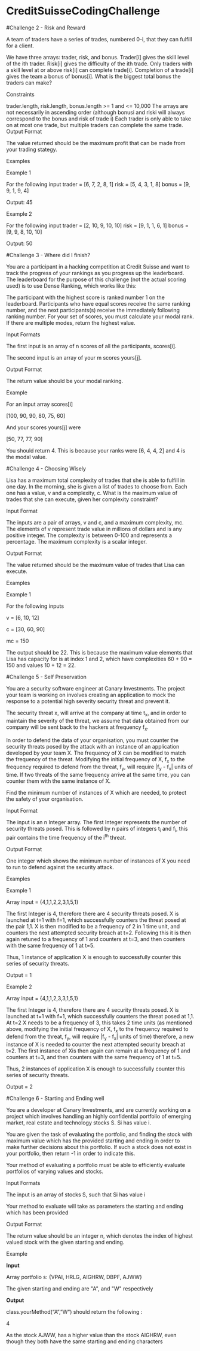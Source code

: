 # CreditSuisseCodingChallenge










#Challenge 2 - Risk and Reward

A team of traders have a series of trades, numbered 0-i, that they can fulfill for a client.

We have three arrays: trader, risk, and bonus.
Trader[i] gives the skill level of the ith trader.
Risk[i] gives the difficulty of the ith trade. Only traders with a skill level at or above risk[i] can complete trade[i]. Completion of a trade[i] gives the team a bonus of bonus[i].
What is the biggest total bonus the traders can make?

Constraints

trader.length, risk.length, bonus.length >= 1 and <= 10,000
The arrays are not necessarily in ascending order (although bonusi and riski will always correspond to the bonus and risk of trade i)
Each trader is only able to take on at most one trade, but multiple traders can complete the same trade.
Output Format

The value returned should be the maximum profit that can be made from your trading stategy.

Examples

Example 1

For the following input trader = [6, 7, 2, 8, 1] risk = [5, 4, 3, 1, 8] bonus = [9, 9, 1, 9, 4]

Output: 45

Example 2

For the following input trader = [2, 10, 9, 10, 10] risk = [9, 1, 1, 6, 1] bonus = [9, 9, 8, 10, 10]

Output: 50

#Challenge 3 - Where did I finish?

You are a participant in a hacking competition at Credit Suisse and want to track the progress of your rankings as you progress up the leaderboard. The leaderboard for the purpose of this challenge (not the actual scoring used) is to use Dense Ranking, which works like this:

The participant with the highest score is ranked number 1 on the leaderboard.
Participants who have equal scores receive the same ranking number, and the next participants(s) receive the immediately following ranking number.
For your set of scores, you must calculate your modal rank. If there are multiple modes, return the highest value.

Input Formats

The first input is an array of n scores of all the participants, scores[i].

The second input is an array of your m scores yours[j].

Output Format

The return value should be your modal ranking.

Example

For an input array scores[i]

[100, 90, 90, 80, 75, 60]

And your scores yours[j] were

[50, 77, 77, 90]

You should return 4. This is because your ranks were [6, 4, 4, 2] and 4 is the modal value.


#Challenge 4 - Choosing Wisely

Lisa has a maximum total complexity of trades that she is able to fulfill in one day. In the morning, she is given a list of trades to choose from. Each one has a value, v and a complexity, c. What is the maximum value of trades that she can execute, given her complexity constraint?

Input Format

The inputs are a pair of arrays, v and c, and a maximum complexity, mc. The elements of v represent trade value in millions of dollars and is any positive integer. The complexity is between 0-100 and represents a percentage. The maximum complexity is a scalar integer.

Output Format

The value returned should be the maximum value of trades that Lisa can execute.

Examples

Example 1

For the following inputs

v = [6, 10, 12]

c = [30, 60, 90]

mc = 150

The output should be 22. This is because the maximum value elements that Lisa has capacity for is at index 1 and 2, which have complexities 60 + 90 = 150 and values 10 + 12 = 22.

#Challenge 5 - Self Preservation

You are a security software engineer at Canary Investments. The project your team is working on involves creating an application to mock the response to a potential high severity security threat and prevent it.

The security threat x, will arrive at the company at time t<sub>x</sub>, and in order to maintain the severity of the threat, we assume that data obtained from our company will be sent back to the hackers at frequency f<sub>x</sub>.

In order to defend the data of your organisation, you must counter the security threats posed by the attack with an instance of an application developed by your team X. The frequency of X can be modified to match the frequency of the threat. Modifying the initial frequency of X, f<sub>x</sub> to the frequency required to defend from the threat, f<sub>y</sub>, will require |f<sub>y</sub> - f<sub>x</sub>| units of time. If two threats of the same frequency arrive at the same time, you can counter them with the same instance of X.

Find the minimum number of instances of X which are needed, to protect the safety of your organisation.

Input Format

The input is an n Integer array. The first Integer represents the number of security threats posed. This is followed by n pairs of integers t<sub>i</sub> and f<sub>i</sub>, this pair contains the time frequency of the i<sup>th</sup> threat.

Output Format

One integer which shows the minimum number of instances of X you need to run to defend against the security attack.

Examples

Example 1

Array input = {4,1,1,2,2,3,1,5,1}

The first Integer is 4, therefore there are 4 security threats posed. X is launched at t=1 with f=1, which successfully counters the threat posed at the pair 1,1. X is then modified to be a frequency of 2 in 1 time unit, and counters the next attempted security breach at t=2. Following this it is then again retuned to a frequency of 1 and counters at t=3, and then counters with the same frequency of 1 at t=5.

Thus, 1 instance of application X is enough to successfully counter this series of security threats.

Output = 1

Example 2

Array input = {4,1,1,2,3,3,1,5,1}

The first Integer is 4, therefore there are 4 security threats posed. X is launched at t=1 with f=1, which successfully counters the threat posed at 1,1. At t=2 X needs to be a frequency of 3, this takes 2 time units (as mentioned above, modifying the initial frequency of X, f<sub>x</sub> to the frequency required to defend from the threat, f<sub>y</sub>, will require |f<sub>y</sub> - f<sub>x</sub>| units of time) therefore, a new instance of X is needed to counter the next attempted security breach at t=2. The first instance of Xis then again can remain at a frequency of 1 and counters at t=3, and then counters with the same frequency of 1 at t=5.

Thus, 2 instances of application X is enough to successfully counter this series of security threats.

Output = 2

#Challenge 6 - Starting and Ending well

You are a developer at Canary Investments, and are currently working on a project which involves handling an highly confidential portfolio of emerging market, real estate and technology stocks S. Si has value i.

You are given the task of evaluating the portfolio, and finding the stock with maximum value which has the provided starting and ending in order to make further decisions about this portfolio. If such a stock does not exist in your portfolio, then return -1 in order to indicate this.

Your method of evaluating a portfolio must be able to efficiently evaluate portfolios of varying values and stocks.

Input Formats

The input is an array of stocks S, such that Si has value i

Your method to evaluate will take as parameters the starting and ending which has been provided

Output Format

The return value should be an integer n, which denotes the index of highest valued stock with the given starting and ending.

Example

<b>Input</b>

Array portfolio s: {VPAI, HRLG, AIGHRW, DBPF, AJWW}

The given starting and ending are "A", and "W" respectively

<b>Output</b>

class.yourMethod(“A”,”W”) should return the following :

4

As the stock AJWW, has a higher value than the stock AIGHRW, even though they both have the same starting and ending characters
